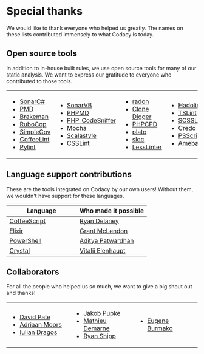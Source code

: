 # Special thanks

We would like to thank everyone who helped us <span class="skip-vale">greatly</span>. The names on these lists contributed immensely to what Codacy is today.

## Open source tools

In addition to in-house built rules, we use open source tools for many of our static analysis. We want to express our gratitude to everyone who contributed to those tools.

<table>
<colgroup>
<col style="width: 25%" />
<col style="width: 25%" />
<col style="width: 25%" />
<col style="width: 25%" />
</colgroup>
<tbody>
<tr class="odd">
<td>
<ul>
<li><a href="https://github.com/SonarSource/sonar-dotnet">SonarC#</a></li>
<li><a href="https://github.com/pmd/pmd">PMD</a></li>
<li><a href="https://github.com/presidentbeef/brakeman">Brakeman</a></li>
<li><a href="https://github.com/rubocop/rubocop">RuboCop</a></li>
<li><a href="https://github.com/simplecov-ruby/simplecov">SimpleCov</a></li>
<li><a href="https://github.com/clutchski/coffeelint">CoffeeLint</a></li>
<li><a href="https://github.com/landscapeio/prospector">Pylint</a></li>
</ul>
</td>
<td>
<ul>
<li><a href="https://github.com/SonarSource/sonar-dotnet">SonarVB</a></li>
<li><a href="https://github.com/phpmd/phpmd">PHPMD</a></li>
<li><a href="https://github.com/squizlabs/PHP_CodeSniffer">PHP_CodeSniffer</a></li>
<li><a href="https://github.com/mochajs/mocha">Mocha</a></li>
<li><a href="https://github.com/scalastyle/scalastyle">Scalastyle</a></li>
<li><a href="https://github.com/CSSLint/csslint">CSSLint</a></li>
</ul>
</td>
<td>
<ul>
<li><a href="https://github.com/rubik/radon">radon</a></li>
<li><a href="https://github.com/jlachowski/clonedigger">Clone Digger</a></li>
<li><a href="https://github.com/sebastianbergmann/phpcpd">PHPCPD</a></li>
<li><a href="https://github.com/es-analysis/plato" class="skip-vale">plato</a></li>
<li><a href="https://github.com/flosse/sloc" class="skip-vale">sloc</a></li>
<li><a href="https://github.com/rtfpessoa/lesslinter">LessLinter</a></li>
</ul>
</td>
<td>
<ul>
<li><a href="https://github.com/hadolint/hadolint">Hadolint</a></li>
<li><a href="https://palantir.github.io/tslint/">TSLint</a></li>
<li><a href="https://github.com/sds/scss-lint">SCSSLint</a></li>
<li><a href="https://github.com/rrrene/credo">Credo</a></li>
<li><a href="https://github.com/PowerShell/PSScriptAnalyzer">PSScriptAnalyzer</a></li>
<li><a href="https://github.com/crystal-ameba/ameba">Ameba</a></li>
</ul>
</td>
</tr>
</tbody>
</table>

## Language support contributions

These are the tools integrated on Codacy by our own users! Without them, we wouldn't have support for these languages.

<table>
<colgroup>
<col style="width: 50%" />
<col style="width: 50%" />
</colgroup>
<thead>
<tr>
<th>Language</th>
<th>Who made it possible</th>
</tr>
</thead>
<tbody>
<tr>
<td>
<a href="http://coffeescript.org/">CoffeeScript</a>
</td>
<td>
<a href="https://github.com/rrdelaney" class="skip-vale">Ryan Delaney</a>
</td>
</tr>
<tr>
<td><a href="https://elixir-lang.org/">Elixir</a>
</td>
<td>
<a href="https://github.com/gerbal" class="skip-vale">Grant McLendon</a>
</td>
</tr>
<tr>
<td>
<a href="https://docs.microsoft.com/en-us/powershell/">PowerShell</a>
</td>
<td>
<a href="https://github.com/adityapatwardhan" class="skip-vale">Aditya Patwardhan</a>
</td>
</tr>
<tr>
<td>
<a href="https://crystal-lang.org/">Crystal</a>
</td>
<td>
<a href="https://github.com/veelenga" class="skip-vale">Vitalii Elenhaupt</a>
</td>
</tr>
</tbody>
</table>

## Collaborators

For all the people who helped us so much, we want to give a big shout out and thanks!

<table >
<colgroup>
<col style="width: 33%" />
<col style="width: 33%" />
<col style="width: 33%" />
</colgroup>
<tbody>
<tr>
<td>
<ul>
<li><a href="https://github.com/DavidTPate" class="skip-vale">David Pate</a></li>
<li><a href="https://github.com/adriaanm" class="skip-vale">Adriaan Moors</a></li>
<li><a href="https://github.com/dragos" class="skip-vale">Iulian Dragos</a></li>
</ul>
</td>
<td>
<ul>
<li><a href="https://github.com/haffla" class="skip-vale">Jakob Pupke</a></li>
<li><a href="https://github.com/mdemarne" class="skip-vale">Mathieu Demarne</a></li>
<li><a href="https://github.com/rshipp" class="skip-vale">Ryan Shipp</a></li>
</ul>
</td>
<td>
<ul>
<li><a href="https://github.com/xeno-by" class="skip-vale">Eugene Burmako</a></li>
</ul>
</td>
</tr>
</tbody>
</table>
